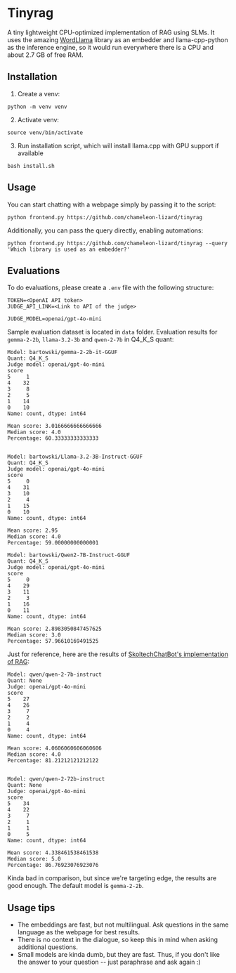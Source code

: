 # Tinyrag

A tiny lightweight CPU-optimized implementation of RAG using SLMs. It uses the amazing [WordLlama](https://github.com/dleemiller/WordLlama) library as an embedder and llama-cpp-python as the inference engine, so it would run everywhere there is a CPU and about 2.7 GB of free RAM.

## Installation

1. Create a venv:

```
python -m venv venv
```

2. Activate venv:

```
source venv/bin/activate
```

3. Run installation script, which will install llama.cpp with GPU support if available

```
bash install.sh
```

## Usage

You can start chatting with a webpage simply by passing it to the script:

```
python frontend.py https://github.com/chameleon-lizard/tinyrag
```

Additionally, you can pass the query directly, enabling automations:

```
python frontend.py https://github.com/chameleon-lizard/tinyrag --query 'Which library is used as an embedder?'
```

## Evaluations

To do evaluations, please create a `.env` file with the following structure:

```
TOKEN=<OpenAI API token>
JUDGE_API_LINK=<Link to API of the judge>

JUDGE_MODEL=openai/gpt-4o-mini
```

Sample evaluation dataset is located in `data` folder. Evaluation results for `gemma-2-2b`, `llama-3.2-3b` and `qwen-2-7b` in Q4_K_S quant:

```
Model: bartowski/gemma-2-2b-it-GGUF
Quant: Q4_K_S
Judge model: openai/gpt-4o-mini
score
5     1
4    32
3     8
2     5
1    14
0    10
Name: count, dtype: int64

Mean score: 3.0166666666666666
Median score: 4.0
Percentage: 60.33333333333333


Model: bartowski/Llama-3.2-3B-Instruct-GGUF
Quant: Q4_K_S
Judge model: openai/gpt-4o-mini
score
5     0
4    31
3    10
2     4
1    15
0    10
Name: count, dtype: int64

Mean score: 2.95
Median score: 4.0
Percentage: 59.00000000000001

Model: bartowski/Qwen2-7B-Instruct-GGUF
Quant: Q4_K_S
Judge model: openai/gpt-4o-mini
score
5     0
4    29
3    11
2     3
1    16
0    11
Name: count, dtype: int64

Mean score: 2.8983050847457625
Median score: 3.0
Percentage: 57.96610169491525
```

Just for reference, here are the results of [SkoltechChatBot's implementation of RAG](https://github.com/chameleon-lizard/SkoltechChatBot):

```
Model: qwen/qwen-2-7b-instruct
Quant: None
Judge: openai/gpt-4o-mini
score
5    27
4    26
3     7
2     2
1     4
0     4
Name: count, dtype: int64

Mean score: 4.0606060606060606
Median score: 4.0
Percentage: 81.21212121212122


Model: qwen/qwen-2-72b-instruct
Quant: None
Judge: openai/gpt-4o-mini
score
5    34
4    22
3     7
2     1
1     1
0     5
Name: count, dtype: int64

Mean score: 4.338461538461538
Median score: 5.0
Percentage: 86.76923076923076
```

Kinda bad in comparison, but since we're targeting edge, the results are good enough. The default model is `gemma-2-2b`.


## Usage tips

- The embeddings are fast, but not multilingual. Ask questions in the same language as the webpage for best results.
- There is no context in the dialogue, so keep this in mind when asking additional questions.
- Small models are kinda dumb, but they are fast. Thus, if you don't like the answer to your question -- just paraphrase and ask again :)
